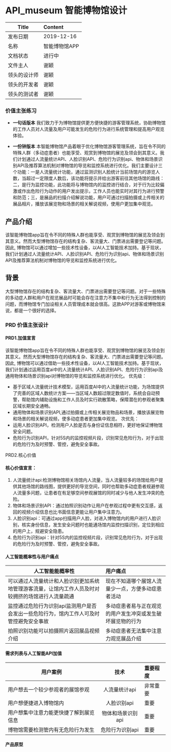 # API_museum 智能博物馆设计

Title|Content
-----|:------
发布日期|2019-12-16
名称|智能博物馆APP
文档状态|进行中
文件主人|	谢颖
领头的设计师|	谢颖
领头的开发者|	谢颖
领头的测试者|	谢颖


### 价值主张练习
- **一句话版本**
我们致力于为博物馆提供更方便快捷的游客管理系统，协助博物馆的工作人员对人流量及用户可能发生的危险行为进行系统管理和提高用户观览体验。

- **一份钟版本**
本智能博物馆产品着眼于优化博物馆游客管理系统，旨在令不同的特殊人群（多动症患者）也能享受、观赏到博物馆的展览及领会到其意义。我们计划通过人流量统计API、人脸识别API、危险行为识别api、物体和场景识别API及推荐算法机制对博物馆的导览和监控系统进行优化。我们主要设计三个功能：一是人流量统计功能，通过监测识别人脸统计当前场馆内的游览人数，当超过一定限度人数后，该功能将提示并给出游客前往其他场馆的路线：二，是行为监控功能，此功能将与博物馆内的监控进行结合，对于行为比较偏激或作出危险行为动作的用户发出提示，工作人员也能实时对其行为进行预警和防范；三，是展品的扫描介绍解说功能，用户可通过扫描拍摄或上传相关的展品相片，播放该展览物和场景的相关解说视频，使用户更加集中观览。



## 产品介绍
该智能博物馆app旨在令不同的特殊人群也能享受、观赏到博物馆的展览及领会到其意义。然而大型博物馆存在的结构复杂、客流量大、门票进出需要登记等问题。因此, 博物馆可以通过增加一些技术性设备，以AI人工智能技术加持。基于现状，我们计划通过人流量统计API、人脸识别API、危险行为识别api、物体和场景识别API及推荐算法机制对博物馆的导览和监控系统进行优化。

## 背景
大型博物馆存在的结构复杂、客流量大、门票进出需要登记等问题。对于一些特殊的多动症人群和用户在观览展品时可能会存在注意力不集中和行为无法得到控制的问题，而博物馆专门加设相关人员管理成本就会很高。这款APP对游客或博物馆来说，都是一个很好的选择。

### PRD 价值主张设计 
#### PRD1.加值宣言 
该智能博物馆app旨在令不同的特殊人群也能享受、观赏到博物馆的展览及领会到其意义。然而大型博物馆存在的结构复杂、客流量大、门票进出需要登记等问题。因此, 博物馆可以通过借助一些技术性设备，以AI人工智能技术加持。基于现状，我们计划通过运用百度ai中的人流量统计API、人脸识别API、危险行为识别api及通用物体和场景识别api对博物馆的导览和监控系统进行优化。
优先级：
- 基于区域人流量统计技术模型，运用百度AI中的人流量统计功能，为场馆提供了完善的区域人数统计方案——当区域人数超过限定数值时，系统会自动预警，帮助馆内辅助设施和工作人员及时实行疏散策略，保障潜在的参观者聚集区域长期安全通畅。
- 通用物体和场景识别API,通过拍摄或上传相关展览物品和场景，播放该展览物和场景的相关解说视频，使多动症患者更加集中观览。
次优先：
- 运用人脸识别API，检测用户人脸是否与身份证信息相符，更好地保证博物馆安全问题。
- 危险行为识别API，针对5S内的监控视频片段，识别常见危险行为，对于出现的危险行为及时预警、管控，避免安全事故。

PRD2.核心价值 
#### 核心价值宣言：
1. 人流量统计api:检测博物馆相关场馆内人流量，当人流量较多的场馆给用户提供其他场馆的路线图，提供更好的导览空间，同时也帮助多动症患者规避参观人流量多问题，让患者在有足够空间参观展馆的同时减少与他人发生冲突的危险。
2. 物体和场景识别API：通过拍照识别动作让用户在参观过程中更有交互感，返回的视频介绍信息也比书面信息更能让用户集中注意力。
3. 人脸识别api：可通过app扫描用户人脸，对进入博物馆内的用户进行人脸识别，核实身份信息，发生安全问题时也能通场馆内监控扫描识别，定位到相应的用户上，规避安全隐患。
4. 危险行为识别api：针对5S内的监控视频片段，识别常见危险行为，对于出现的危险行为及时预警、管控，避免安全事故。
#### 人工智能概率性与用户痛点
人工智能能概率性|用户痛点
---------------|:------
可以通过人流量统计和人脸识别更加系统地管理游客流量，让馆内工作人员及时对较拥挤的场馆进行人流量疏通|现在不知道哪个展馆人流量少一点，方便多动症患者活动
监控通过危险行为识别api监测用户是否会发出一些危险行为，馆内工作人可及时管控避免安全事故|多动症患者易与正在观览的用户发生冲突或发生破坏展览物的行为
拍照识别功能可以拍摄照片返回展品视频介绍|多动症患者无法集中注意力观览展品介绍
#### 需求列表与人工智能API加值
用户案例|技术|重要程度
-------|:----:|:----
用户想去一个较少参观者的展馆参观|人流量统计api|非常重要
用户想便捷进入博物馆内|人脸识别api|重要
用户想集中注意力能更快捷了解到展览信息|物体和场景识别api|重要
博物馆需要检测管内有无危险行为发生|危险行为识别api|重要

#### 产品原型
